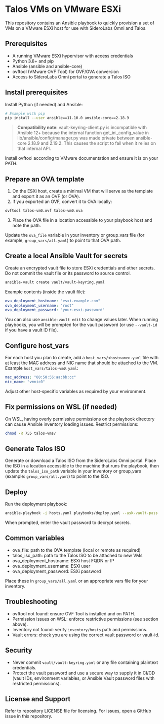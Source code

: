 # Talos VMs on VMware ESXi

This repository contains an Ansible playbook to quickly provision a set of VMs on a VMware ESXi host for use with SideroLabs Omni and Talos.

## Prerequisites

- A running VMware ESXi hypervisor with access credentials
- Python 3.8+ and pip
- Ansible (ansible and ansible-core)
- ovftool (VMware OVF Tool) for OVF/OVA conversion
- Access to SideroLabs Omni portal to generate a Talos ISO

## Install prerequisites

Install Python (if needed) and Ansible:

```bash
# Example with pip
pip install --user ansible==11.10.0 ansible-core==2.18.9
```

> **Compatibility note**: vault-keyring-client.py is incompatible with Ansible 12+ because the internal function get_ini_config_value in lib/ansible/config/manager.py was made private between ansible-core 2.18.9 and 2.19.2. This causes the script to fail when it relies on that internal API.

Install ovftool according to VMware documentation and ensure it is on your PATH.

## Prepare an OVA template

1. On the ESXi host, create a minimal VM that will serve as the template and export it as an OVF (or OVA).
2. If you exported an OVF, convert it to OVA locally:

```bash
ovftool talos-vm0.ovf talos-vm0.ova
```

3. Place the OVA file in a location accessible to your playbook host and note the path.

Update the `ova_file` variable in your inventory or group_vars file (for example, `group_vars/all.yaml`) to point to that OVA path.

## Create a local Ansible Vault for secrets

Create an encrypted vault file to store ESXi credentials and other secrets. Do not commit the vault file or its password to source control.

```bash
ansible-vault create vault/vault-keyring.yaml
```

Example contents (inside the vault file):

```yaml
ova_deployment_hostname: "esxi.example.com"
ova_deployment_username: "root"
ova_deployment_password: "your-esxi-password"
```

You can also use `ansible-vault edit` to change values later. When running playbooks, you will be prompted for the vault password (or use `--vault-id` if you have a vault ID file).

## Configure host_vars

For each host you plan to create, add a `host_vars/<hostname>.yaml` file with at least the MAC address and NIC name that should be attached to the VM. Example `host_vars/talos-vm0.yaml`:

```yaml
mac_address: "00:50:56:aa:bb:cc"
nic_name: "vmnic0"
```

Adjust other host-specific variables as required by your environment.

## Fix permissions on WSL (if needed)

On WSL, having overly permissive permissions on the playbook directory can cause Ansible inventory loading issues. Restrict permissions:

```bash
chmod -R 755 talos-vms/
```

## Generate Talos ISO

Generate or download a Talos ISO from the SideroLabs Omni portal. Place the ISO in a location accessible to the machine that runs the playbook, then update the `talos_iso_path` variable in your inventory or group_vars (example: `group_vars/all.yaml`) to point to the ISO.

## Deploy

Run the deployment playbook:

```bash
ansible-playbook -i hosts.yaml playbooks/deploy.yaml --ask-vault-pass
```

When prompted, enter the vault password to decrypt secrets.

## Common variables

- ova_file: path to the OVA template (local or remote as required)
- talos_iso_path: path to the Talos ISO to be attached to new VMs
- ova_deployment_hostname: ESXi host FQDN or IP
- ova_deployment_username: ESXi user
- ova_deployment_password: ESXi password

Place these in `group_vars/all.yaml` or an appropriate vars file for your inventory.

## Troubleshooting

- ovftool not found: ensure OVF Tool is installed and on PATH.
- Permission issues on WSL: enforce restrictive permissions (see section above).
- Inventory not found: verify `inventory/hosts` path and permissions.
- Vault errors: check you are using the correct vault password or vault-id.

## Security

- Never commit `vault/vault-keyring.yaml` or any file containing plaintext credentials.
- Protect the vault password and use a secure way to supply it in CI/CD (vault IDs, environment variables, or Ansible Vault password files with restricted permissions).

## License and Support

Refer to repository LICENSE file for licensing. For issues, open a GitHub issue in this repository.
